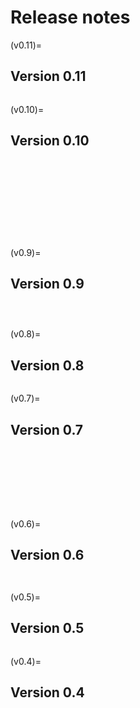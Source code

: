 # Release notes

(v0.11)=
## Version 0.11

```{include} /release-notes/0.11.0.md
```

(v0.10)=
## Version 0.10

```{include} /release-notes/0.10.9.md
```

```{include} /release-notes/0.10.8.md
```

```{include} /release-notes/0.10.7.md
```

```{include} /release-notes/0.10.6.md
```

```{include} /release-notes/0.10.5.md
```

```{include} /release-notes/0.10.4.md
```

```{include} /release-notes/0.10.3.md
```

```{include} /release-notes/0.10.2.md
```

```{include} /release-notes/0.10.1.md
```

```{include} /release-notes/0.10.0.md
```

(v0.9)=
## Version 0.9

```{include} /release-notes/0.9.2.md
```

```{include} /release-notes/0.9.1.md
```

```{include} /release-notes/0.9.0.md
```

(v0.8)=
## Version 0.8

```{include} /release-notes/0.8.0.md
```

(v0.7)=
## Version 0.7

```{include} /release-notes/0.7.8.md
```

```{include} /release-notes/0.7.7.md
```

```{include} /release-notes/0.7.6.md
```

```{include} /release-notes/0.7.5.md
```

```{include} /release-notes/0.7.4.md
```

```{include} /release-notes/0.7.3.md
```

```{include} /release-notes/0.7.2.md
```

```{include} /release-notes/0.7.0.md
```

(v0.6)=
## Version 0.6

```{include} /release-notes/0.6.x.md
```

```{include} /release-notes/0.6.0.md
```

(v0.5)=
## Version 0.5

```{include} /release-notes/0.5.0.md
```

(v0.4)=
## Version 0.4

```{include} /release-notes/0.4.0.md
```
